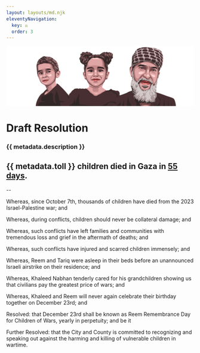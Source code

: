 ```yaml
---
layout: layouts/md.njk
eleventyNavigation:
  key: ⚖️
  order: 3
---
```

![Tarek, Khaled and Reem](/img/cover.png)

# Draft Resolution

### {{ metadata.description }}
## {{ metadata.toll }} children died in Gaza in [55 days](https://www.instagram.com/euromedhr/).
--

Whereas, since October 7th, thousands of children have died from the 2023 Israel-Palestine war; and

Whereas, during conflicts, children should never be collateral damage; and

Whereas, such conflicts have left families and communities with tremendous loss and grief in the aftermath of deaths; and

Whereas, such conflicts have injured and scarred children immensely; and

Whereas, Reem and Tariq were asleep in their beds before an unannounced Israeli airstrike on their residence; and 

Whereas, Khaleed Nabhan tenderly cared for his grandchildren showing us that civilians pay the greatest price of wars; and

Whereas, Khaleed and Reem will never again celebrate their birthday together on December 23rd; and

Resolved: that December 23rd shall be known as Reem Remembrance Day for Children of Wars, yearly in perpetuity; and be it

Further Resolved: that the City and County is committed to recognizing and speaking out against the harming and killing of vulnerable children in wartime.